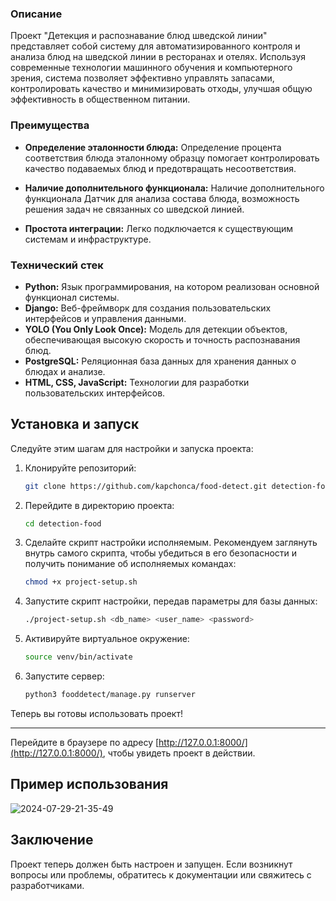 ### Описание

Проект "Детекция и распознавание блюд шведской линии" представляет собой систему для автоматизированного контроля и анализа блюд на шведской линии в ресторанах и отелях. Используя современные технологии машинного обучения и компьютерного зрения, система позволяет эффективно управлять запасами, контролировать качество и минимизировать отходы, улучшая общую эффективность в общественном питании.

### Преимущества

- **Определение эталонности блюда:** Определение процента соответствия блюда эталонному образцу помогает контролировать качество подаваемых блюд и предотвращать несоответствия. 

- **Наличие дополнительного функционала:** Наличие дополнительного функционала
Датчик для анализа состава блюда, возможность решения задач не связанных со шведской линией.

- **Простота интеграции:** Легко подключается к существующим системам и инфраструктуре.

### Технический стек

- **Python:** Язык программирования, на котором реализован основной функционал системы.
- **Django:** Веб-фреймворк для создания пользовательских интерфейсов и управления данными.
- **YOLO (You Only Look Once):** Модель для детекции объектов, обеспечивающая высокую скорость и точность распознавания блюд.
- **PostgreSQL:** Реляционная база данных для хранения данных о блюдах и анализе.
- **HTML, CSS, JavaScript:** Технологии для разработки пользовательских интерфейсов.

## Установка и запуск

Следуйте этим шагам для настройки и запуска проекта:

1. Клонируйте репозиторий:
    ```sh
    git clone https://github.com/kapchonca/food-detect.git detection-food/
    ```

2. Перейдите в директорию проекта:
    ```sh
    cd detection-food
    ```

3. Сделайте скрипт настройки исполняемым. Рекомендуем заглянуть внутрь самого скрипта, чтобы убедиться в его безопасности и получить понимание об исполняемых командах:
    ```sh
    chmod +x project-setup.sh
    ```

4. Запустите скрипт настройки, передав параметры для базы данных:
    ```sh
    ./project-setup.sh <db_name> <user_name> <password>
    ```

5. Активируйте виртуальное окружение:
    ```sh
    source venv/bin/activate
    ```

6. Запустите сервер:
    ```sh
    python3 fooddetect/manage.py runserver
    ```

Теперь вы готовы использовать проект!

---
   Перейдите в браузере по адресу [http://127.0.0.1:8000/](http://127.0.0.1:8000/), чтобы увидеть проект в действии.

## Пример использования
![2024-07-29-21-35-49](https://github.com/user-attachments/assets/ffc0da63-39ba-4b3c-92e9-ee4939f7f32c)

## Заключение

Проект теперь должен быть настроен и запущен. Если возникнут вопросы или проблемы, обратитесь к документации или свяжитесь с разработчиками.




